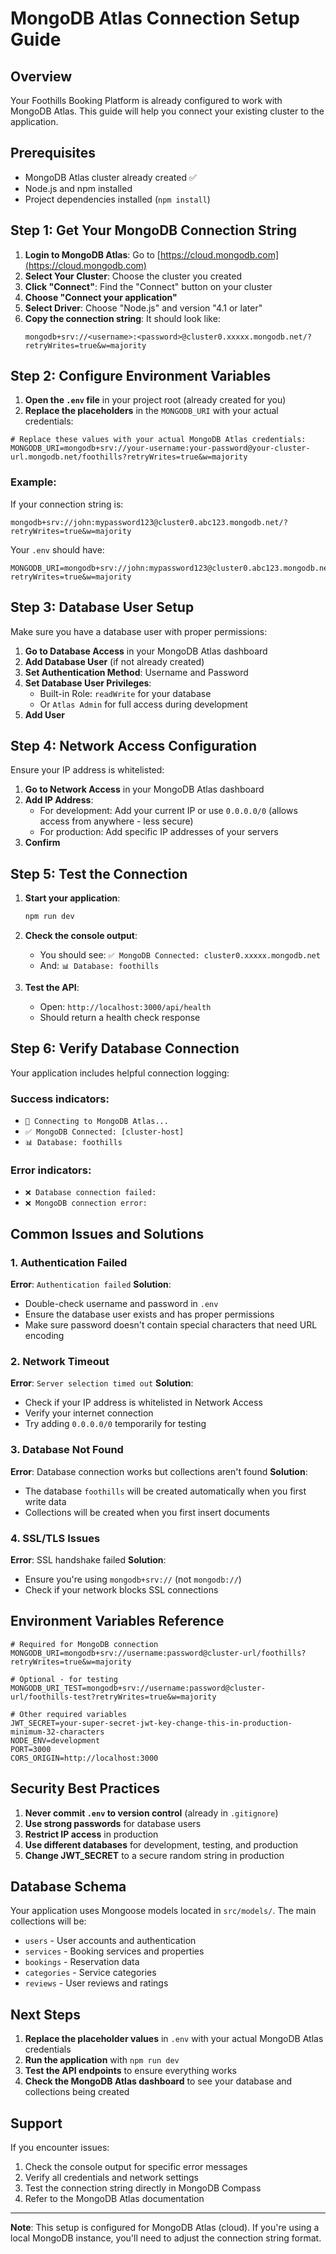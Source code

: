 # MongoDB Atlas Connection Setup Guide

## Overview
Your Foothills Booking Platform is already configured to work with MongoDB Atlas. This guide will help you connect your existing cluster to the application.

## Prerequisites
- MongoDB Atlas cluster already created ✅
- Node.js and npm installed
- Project dependencies installed (`npm install`)

## Step 1: Get Your MongoDB Connection String

1. **Login to MongoDB Atlas**: Go to [https://cloud.mongodb.com](https://cloud.mongodb.com)
2. **Select Your Cluster**: Choose the cluster you created
3. **Click "Connect"**: Find the "Connect" button on your cluster
4. **Choose "Connect your application"**
5. **Select Driver**: Choose "Node.js" and version "4.1 or later"
6. **Copy the connection string**: It should look like:
   ```
   mongodb+srv://<username>:<password>@cluster0.xxxxx.mongodb.net/?retryWrites=true&w=majority
   ```

## Step 2: Configure Environment Variables

1. **Open the `.env` file** in your project root (already created for you)
2. **Replace the placeholders** in the `MONGODB_URI` with your actual credentials:

```env
# Replace these values with your actual MongoDB Atlas credentials:
MONGODB_URI=mongodb+srv://your-username:your-password@your-cluster-url.mongodb.net/foothills?retryWrites=true&w=majority
```

### Example:
If your connection string is:
```
mongodb+srv://john:mypassword123@cluster0.abc123.mongodb.net/?retryWrites=true&w=majority
```

Your `.env` should have:
```env
MONGODB_URI=mongodb+srv://john:mypassword123@cluster0.abc123.mongodb.net/foothills?retryWrites=true&w=majority
```

## Step 3: Database User Setup

Make sure you have a database user with proper permissions:

1. **Go to Database Access** in your MongoDB Atlas dashboard
2. **Add Database User** (if not already created)
3. **Set Authentication Method**: Username and Password
4. **Set Database User Privileges**: 
   - Built-in Role: `readWrite` for your database
   - Or `Atlas Admin` for full access during development
5. **Add User**

## Step 4: Network Access Configuration

Ensure your IP address is whitelisted:

1. **Go to Network Access** in your MongoDB Atlas dashboard
2. **Add IP Address**:
   - For development: Add your current IP or use `0.0.0.0/0` (allows access from anywhere - less secure)
   - For production: Add specific IP addresses of your servers
3. **Confirm**

## Step 5: Test the Connection

1. **Start your application**:
   ```bash
   npm run dev
   ```

2. **Check the console output**:
   - You should see: `✅ MongoDB Connected: cluster0.xxxxx.mongodb.net`
   - And: `📊 Database: foothills`

3. **Test the API**:
   - Open: `http://localhost:3000/api/health`
   - Should return a health check response

## Step 6: Verify Database Connection

Your application includes helpful connection logging:

### Success indicators:
- `🔄 Connecting to MongoDB Atlas...`
- `✅ MongoDB Connected: [cluster-host]`
- `📊 Database: foothills`

### Error indicators:
- `❌ Database connection failed:`
- `❌ MongoDB connection error:`

## Common Issues and Solutions

### 1. Authentication Failed
**Error**: `Authentication failed`
**Solution**: 
- Double-check username and password in `.env`
- Ensure the database user exists and has proper permissions
- Make sure password doesn't contain special characters that need URL encoding

### 2. Network Timeout
**Error**: `Server selection timed out`
**Solution**:
- Check if your IP address is whitelisted in Network Access
- Verify your internet connection
- Try adding `0.0.0.0/0` temporarily for testing

### 3. Database Not Found
**Error**: Database connection works but collections aren't found
**Solution**:
- The database `foothills` will be created automatically when you first write data
- Collections will be created when you first insert documents

### 4. SSL/TLS Issues
**Error**: SSL handshake failed
**Solution**:
- Ensure you're using `mongodb+srv://` (not `mongodb://`)
- Check if your network blocks SSL connections

## Environment Variables Reference

```env
# Required for MongoDB connection
MONGODB_URI=mongodb+srv://username:password@cluster-url/foothills?retryWrites=true&w=majority

# Optional - for testing
MONGODB_URI_TEST=mongodb+srv://username:password@cluster-url/foothills-test?retryWrites=true&w=majority

# Other required variables
JWT_SECRET=your-super-secret-jwt-key-change-this-in-production-minimum-32-characters
NODE_ENV=development
PORT=3000
CORS_ORIGIN=http://localhost:3000
```

## Security Best Practices

1. **Never commit `.env` to version control** (already in `.gitignore`)
2. **Use strong passwords** for database users
3. **Restrict IP access** in production
4. **Use different databases** for development, testing, and production
5. **Change JWT_SECRET** to a secure random string in production

## Database Schema

Your application uses Mongoose models located in `src/models/`. The main collections will be:
- `users` - User accounts and authentication
- `services` - Booking services and properties
- `bookings` - Reservation data
- `categories` - Service categories
- `reviews` - User reviews and ratings

## Next Steps

1. **Replace the placeholder values** in `.env` with your actual MongoDB Atlas credentials
2. **Run the application** with `npm run dev`
3. **Test the API endpoints** to ensure everything works
4. **Check the MongoDB Atlas dashboard** to see your database and collections being created

## Support

If you encounter issues:
1. Check the console output for specific error messages
2. Verify all credentials and network settings
3. Test the connection string directly in MongoDB Compass
4. Refer to the MongoDB Atlas documentation

---

**Note**: This setup is configured for MongoDB Atlas (cloud). If you're using a local MongoDB instance, you'll need to adjust the connection string format.